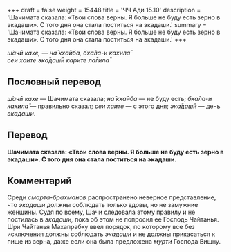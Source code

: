 +++
draft = false
weight = 15448
title = 'ЧЧ Ади 15.10'
description = 'Шачимата сказала: «Твои слова верны. Я больше не буду есть зерно в экадаши». С того дня она стала поститься на экадаши.'
summary = 'Шачимата сказала: «Твои слова верны. Я больше не буду есть зерно в экадаши». С того дня она стала поститься на экадаши.'
+++

_ш́ачӣ кахе, — на̄ кха̄иба, бха̄ла-и кахила̄  
сеи хаите эка̄даш́ӣ карите ла̄гила̄_

## Пословный перевод

_ш́ачӣ_ _кахе_ — Шачимата сказала; _на̄_ _кха̄иба_ — не буду есть; _бха̄ла_\-_и_ _кахила̄_ — правильно сказал; _сеи_ _хаите_ — с этого дня; _эка̄даш́ӣ_ — день _экадаши_.

## Перевод

**Шачимата сказала: «Твои слова верны. Я больше не буду есть зерно в экадаши». С того дня она стала поститься на экадаши.**

## Комментарий

Среди _смарта-брахманов_ распространено неверное представление, что _экадаши_ должны соблюдать только вдовы, но не замужние женщины. Судя по всему, Шачи следовала этому правилу и не постилась в _экадаши,_ пока об этом не попросил ее Господь Чайтанья. Шри Чайтанья Махапрабху ввел порядок, по которому все без исключения должны соблюдать _экадаши_ и не должны прикасаться к пище из зерна, даже если она была предложена _мурти_ Господа Вишну.
